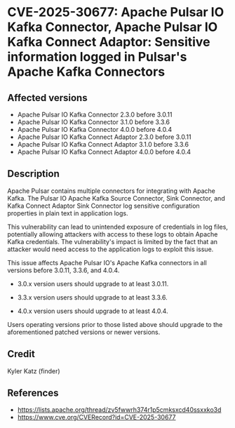# CVE-2025-30677: Apache Pulsar IO Kafka Connector, Apache Pulsar IO Kafka Connect Adaptor: Sensitive information logged in Pulsar's Apache Kafka Connectors 

## Affected versions

- Apache Pulsar IO Kafka Connector 2.3.0 before 3.0.11
- Apache Pulsar IO Kafka Connector 3.1.0 before 3.3.6
- Apache Pulsar IO Kafka Connector 4.0.0 before 4.0.4
- Apache Pulsar IO Kafka Connect Adaptor 2.3.0 before 3.0.11
- Apache Pulsar IO Kafka Connect Adaptor 3.1.0 before 3.3.6
- Apache Pulsar IO Kafka Connect Adaptor 4.0.0 before 4.0.4

## Description

Apache Pulsar contains multiple connectors for integrating with Apache Kafka. The Pulsar IO Apache Kafka Source Connector, Sink Connector, and Kafka Connect Adaptor Sink Connector log sensitive configuration properties in plain text in application logs.

This vulnerability can lead to unintended exposure of credentials in log files, potentially allowing attackers with access to these logs to obtain Apache Kafka credentials. The vulnerability's impact is limited by the fact that an attacker would need access to the application logs to exploit this issue.

This issue affects Apache Pulsar IO's Apache Kafka connectors in all versions before 3.0.11, 3.3.6, and 4.0.4.

- 3.0.x version users should upgrade to at least 3.0.11.

- 3.3.x version users should upgrade to at least 3.3.6.

- 4.0.x version users should upgrade to at least 4.0.4.

Users operating versions prior to those listed above should upgrade to the aforementioned patched versions or newer versions.

## Credit

Kyler Katz (finder)

## References

- https://lists.apache.org/thread/zv5fwwrh374r1p5cmksxcd40ssxxko3d
- https://www.cve.org/CVERecord?id=CVE-2025-30677
